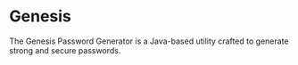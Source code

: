 # Genesis
The Genesis Password Generator is a Java-based utility crafted to generate strong and secure passwords. 

